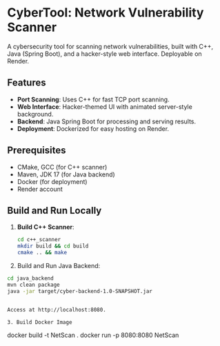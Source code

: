 # CyberTool: Network Vulnerability Scanner

A cybersecurity tool for scanning network vulnerabilities, built with C++, Java (Spring Boot), and a hacker-style web interface. Deployable on Render.

## Features
- **Port Scanning**: Uses C++ for fast TCP port scanning.
- **Web Interface**: Hacker-themed UI with animated server-style background.
- **Backend**: Java Spring Boot for processing and serving results.
- **Deployment**: Dockerized for easy hosting on Render.

## Prerequisites
- CMake, GCC (for C++ scanner)
- Maven, JDK 17 (for Java backend)
- Docker (for deployment)
- Render account

## Build and Run Locally
1. **Build C++ Scanner**:
   ```bash
   cd c++_scanner
   mkdir build && cd build
   cmake .. && make

2. Build and Run Java Backend:

```bash
cd java_backend
mvn clean package
java -jar target/cyber-backend-1.0-SNAPSHOT.jar


Access at http://localhost:8080.

3. Build Docker Image

```
docker build -t NetScan .
docker run -p 8080:8080 NetScan

